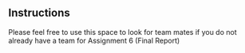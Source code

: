 ## Instructions

Please feel free to use this space to look for team mates if you do not already have a team for Assignment 6 (Final Report)
